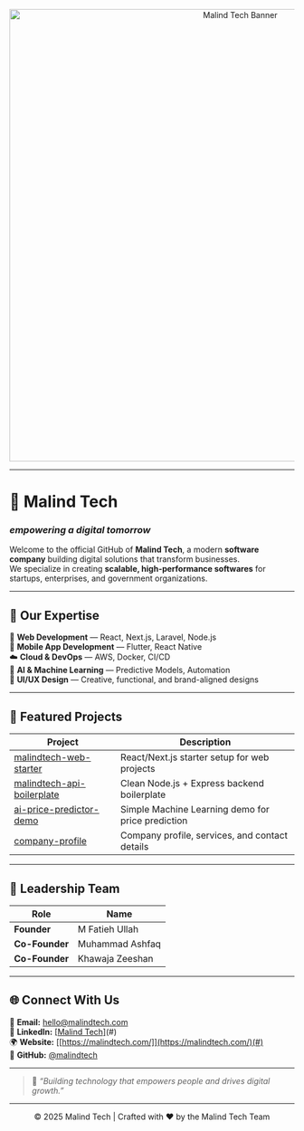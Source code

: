 <!-- Banner or Logo -->
<p align="center">
  <img src="https://github.com/malindtech/.github/blob/main/profile/malindtech-banner.png" alt="Malind Tech Banner" width="800"/>
</p>

---

# 💼 Malind Tech  
### *empowering a digital tomorrow*

Welcome to the official GitHub of **Malind Tech**, a modern **software company** building digital solutions that transform businesses.  
We specialize in creating **scalable, high-performance softwares** for startups, enterprises, and government organizations.

---

## 🧩 Our Expertise

🚀 **Web Development** — React, Next.js, Laravel, Node.js  
📱 **Mobile App Development** — Flutter, React Native  
☁️ **Cloud & DevOps** — AWS, Docker, CI/CD  
🧠 **AI & Machine Learning** — Predictive Models, Automation  
🎨 **UI/UX Design** — Creative, functional, and brand-aligned designs  

---

## 🧠 Featured Projects

| Project | Description |
|----------|-------------|
| [malindtech-web-starter](https://github.com/malindtech/malindtech-web-starter) | React/Next.js starter setup for web projects |
| [malindtech-api-boilerplate](https://github.com/malindtech/malindtech-api-boilerplate) | Clean Node.js + Express backend boilerplate |
| [ai-price-predictor-demo](https://github.com/malindtech/ai-price-predictor-demo) | Simple Machine Learning demo for price prediction |
| [company-profile](https://github.com/malindtech/company-profile) | Company profile, services, and contact details |

---

## 👥 Leadership Team

| Role | Name |
|------|------|
| **Founder** | M Fatieh Ullah |
| **Co-Founder** | Muhammad Ashfaq |
| **Co-Founder** | Khawaja Zeeshan |

---

## 🌐 Connect With Us

📧 **Email:** hello@malindtech.com  
💼 **LinkedIn:** [[Malind Tech]](https://www.linkedin.com/company/malindtech)(#)  
🌍 **Website:** [[https://malindtech.com/]](https://malindtech.com/)(#)  
🐙 **GitHub:** [@malindtech](https://github.com/malindtech)

---

> 💬 *“Building technology that empowers people and drives digital growth.”*

---

<p align="center">
  © 2025 Malind Tech | Crafted with ❤️ by the Malind Tech Team
</p>
